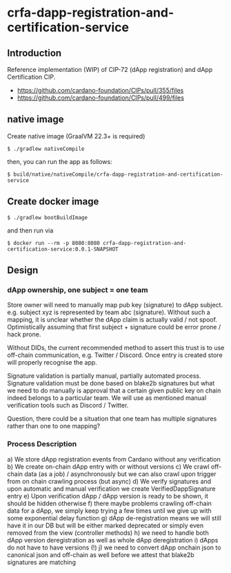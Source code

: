 # crfa-dapp-registration-and-certification-service

## Introduction
Reference implementation (WIP) of CIP-72 (dApp registration) and dApp Certification CIP.

- https://github.com/cardano-foundation/CIPs/pull/355/files
- https://github.com/cardano-foundation/CIPs/pull/499/files

## native image

Create native image (GraalVM 22.3+ is required)
```
$ ./gradlew nativeCompile
```

then, you can run the app as follows:
```
$ build/native/nativeCompile/crfa-dapp-registration-and-certification-service
```

## Create docker image
```
$ ./gradlew bootBuildImage
```
and then run via
 
```
$ docker run --rm -p 8080:8080 crfa-dapp-registration-and-certification-service:0.0.1-SNAPSHOT
```

## Design

### dApp ownership, one subject = one team
Store owner will need to manually map pub key (signature) to dApp subject. e.g. subject xyz is represented by team abc (signature).
Without such a mapping, it is unclear whether the dApp claim is actually valid / not spoof. Optimistically
assuming that first subject + signature could be error prone / hack prone.

Without DIDs, the current recommended method to assert this trust is to use off-chain communication, e.g. Twitter / Discord.
Once entry is created store will properly recognise the app.

Signature validation is partially manual, partially automated process. Signature validation must be done based on blake2b
signatures but what we need to do manually is approval that a certain given public key on chain indeed belongs
to a particular team. We will use as mentioned manual verification tools such as Discord / Twitter.

Question, there could be a situation that one team has multiple signatures rather than one to one mapping?

### Process Description
a) We store dApp registration events from Cardano without any verification
b) We create on-chain dApp entry with or without versions
c) We crawl off-chain data (as a job) / asynchronously but we can also crawl upon trigger from on chain crawling process (but async)
d) We verify signatures and upon automatic and manual verification we create VerifiedDappSignature entry
e) Upon verification dApp / dApp version is ready to be shown, it should be hidden otherwise
f) there maybe problems crawling off-chain data for a dApp, we simply keep trying a few times until we give up with some exponential delay function
g) dApp de-registration means we will still have it in our DB but will be either marked deprecated or simply even removed from the view (controller methods)
h) we need to handle both dApp version deregistration as well as whole dApp deregistration
i) dApps do not have to have versions (!)
j) we need to convert dApp onchain json to canonical json and off-chain as well before we attest that blake2b signatures are matching
